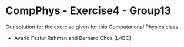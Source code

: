 # CompPhys - Exercise4 - Group13

Our solution for the exercise given for this Computational Physics class
- Avariq Fazlur Rahman and Bernard Choa (L4BC)
